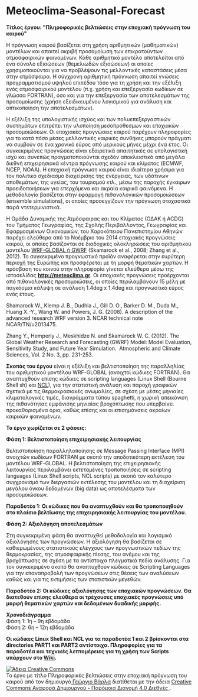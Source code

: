 # Meteoclima-Seasonal-Forecast
**Tίτλος έργου: "Πληροφορικές βελτιώσεις στην εποχιακή πρόγνωση του καιρού"**

Η πρόγνωση καιρού βασίζεται στη χρήση αριθμητικών (μαθηματικών) μοντέλων και απαιτεί ακριβή προσομοίωση των επικρατούντων ατμοσφαιρικών φαινομένων. Κάθε αριθμητικό μοντέλο αποτελείται από ένα σύνολο εξισώσεων (θεμελιωδών εξισώσεων) οι οποίες χρησιμοποιούνται για να προβλέψουν τις μελλοντικές καταστάσεις μέσα στην ατμόσφαιρα. Η σύγχρονη αριθμητική πρόγνωση  απαιτεί γνώσεις προγραμματισμού υψηλού επιπέδου τόσο για τη χρήση και την εξέλιξη ενός ατμοσφαιρικού μοντέλου (π.χ. χρήση και επεξεργασία κωδίκων σε γλώσσα FORTRAN), όσο και για την επεξεργασία των αποτελεσμάτων της προσομοίωσης (χρήση εξειδικευμένου λογισμικού για ανάλυση και οπτικοποίηση την αποτελεσμάτων).

Η εξέλιξη της υπολογιστικής ισχύος και των πολυεπεξεργαστικών συστημάτων επιτρέπει την υλοποίηση μεσοπρόθεσμων και εποχιακών προσομοιώσεων. Οι εποχιακές προγνώσεις καιρού παρέχουν πληροφορίες για το κατά πόσο μέσες μελλοντικές καιρικές συνθήκες μπορούν πράγματι να συμβούν σε ένα χρονικό εύρος από μερικούς μήνες μέχρι ένα έτος. Οι συγκεκριμένες προγνώσεις είναι εξαιρετικά απαιτητικές σε υπολογιστική ισχύ και συνεπώς πραγματοποιούνται σχεδόν αποκλειστικά από μεγάλα διεθνή επιχειρησιακά κέντρα πρόγνωσης καιρού και κλίματος (ECMWF, NCEP, NOAA). Η εποχιακή πρόγνωση καιρού είναι ιδιαίτερα χρήσιμα για τον πολιτικό σχεδιασμό διαχείρισης της ενέργειας, των υδάτινων αποθεμάτων, της υγείας, του τουρισμού κτλ., μέσω της παροχής έγκαιρων προειδοποιήσεων για επερχόμενα και ακραία καιρικά φαινόμενα. Η μεθοδολογία βασίζεται στην εφαρμογή πιθανολογικών προσομοιώσεων (ensemble simulations), οι οποίες προσεγγίζουν την πρόγνωση στοχαστικά παρά ντετερμινιστικά.

Η Ομάδα Δυναμικής της Ατμόσφαιρας και του Κλίματος (ΟΔΑΚ ή ACDG) του Τμήματος Γεωγραφίας, της Σχολής Περιβάλλοντος, Γεωγραφίας και Εφαρμοσμένων Οικονομικών, του Χαροκόπειου Πανεπιστημίου Αθηνών παρέχει ελεύθερα από το Νοέμβριο του 2014 εποχιακές προγνώσεις καιρού, οι οποίες βασίζονται σε διαδοχικές ολοκληρώσεις του αριθμητικού μοντέλου [WRF-GLOBAL ή GWRF](http://www2.mmm.ucar.edu/wrf/users/) (Skamarock et al., 2008; Zhang et al., 2012). Το συγκεκριμένο προγνωστικό προϊόν αναφέρεται στην ευρύτερη περιοχή της Ευρώπης και προσφέρεται με τη μορφή θεματικών χαρτών. Η πρόσβαση του κοινού στην πληροφορία γίνεται ελεύθερα μέσω της ιστοσελίδας **http://meteoclima.gr**. Οι εποχιακές προγνώσεις προέρχονται από πιθανολογικές προσομοιώσεις, οι οποίες περιλαμβάνουν 15 μέλη με παγκόσμια κάλυψη σε ανάλυση 1.4deg x 1.4deg και προγνωστικό εύρος ενός έτους.

Shamarock W., Klemp J. B., Dudhia J., Gill D. O., Barker D. M., Duda M., Huang X.-Y., Wang W. and Powers, J. G. (2008). A description of the advanced research WRF version 3. NCAR technical note NCAR/TN/u2013475.

Zhang Y., Hemperly J., Meskhidze N. and Skamarock W. C. (2012). The Global Weather Research and Forecasting (GWRF) Model: Model Evaluation, Sensitivity Study, and Future Year Simulation.  Atmospheric and Climate Sciences, Vol. 2 No. 3, pp. 231-253.


**Σκοπός του έργου** είναι η εξέλιξη και βελτιστοποίηση της παραλληλίας του αριθμητικού μοντέλου WRF-GLOBAL (ανοιχτοί κώδικες FORTRAN). Θα αναπτυχθούν επίσης κώδικες σε scripting languages (Linux Shell (Bourne Shell sh) και [NCL](http://www.ncl.ucar.edu/)), για την στατιστική ανάλυση και παροχή γραφικών σχετικά με τις θερμοκρασιακές ανωμαλίες, σε σχέση με μέσες μηνιαίες κλιματολογικές τιμές, διαγράμματα τύπου spaghetti, η χωρική απεικόνιση της πιθανότητας εμφάνισης μηνιαίας βροχόπτωσης που υπερβαίνει προκαθορισμένα όρια, καθώς επίσης και οι επισημάνσεις ακραίων καιρικών φαινομένων.

**To έργο χωρίζεται σε 2 φάσεις:**

**Φάση 1: Βελτιστοποίηση επιχειρησιακής λειτουργίας**

Βελτιστοποίηση παραλληλοποίησης σε Message Passing Interface (MPI) ανοιχτών κωδίκων FORTRAN με σκοπό την αποδοτικότερη εκτέλεση του μοντέλου WRF-GLOBAL. Η βελτιστοποίηση της επιχειρησιακής λειτουργίας περιλαμβάνει εκτεταμένες τροποποιήσεις σε scripting languages (Linux Shell scripts, NCL scripts) με σκοπό τον καλύτερο συγχρονισμό των διεργασιών εκτέλεσης του μοντέλου και τη διαχείριση μεγάλου όγκου δεδομένων (big data) ως αποτελέσματα των προσομοιώσεων.

**Παραδοτέο 1: Οι κώδικες που θα αναπτυχθούν και θα τροποποιηθούν στο πλαίσιο βελτίωσης της επιχειρησιακής λειτουργίας του μοντέλου.**

**Φάση 2: Αξιολόγηση αποτελεσμάτων**

Στη συγκεκριμένη φάση θα αναπτυχθεί μεθοδολογία και λογισμικό αξιολόγησης των προγνώσεων. Η αξιολόγηση θα βασίζεται σε καθιερωμένους στατιστικούς ελέγχους των προγνωστικών πεδίων της θερμοκρασίας, της ατμοσφαιρικής πίεσης, του ανέμου και της βροχόπτωσης σε σχέση με τα αντίστοιχα πλεγματικά πεδία ανάλυσης. Για τον συγκεκριμένο σκοπό θα αναπτυχθούν κώδικες σε Scripting Languages για την επαναπροβολή των προγνώσεων στις θέσεις των αναλύσεων καθώς και για τις εκτιμήσεις των στατιστκών μεγεθών.

**Παραδοτέο 2: Οι κώδικες αξιολόγησης των εποχιακών προγνώσεων. Θα διατεθούν επίσης ελεύθερα οι τρέχουσες εποχιακές προγνώσεις υπό μορφή θεματικών χαρτών και δεδομένων δυαδικής μορφής.**

**Χρονοδιάγραμμα**      
Φάση 1:                 1η – 9η εβδομάδα       
Φάση 2:                 6η – 12η εβδομάδα 

**Οι κώδικες Linux Shell και NCL για τα παραδοτέα 1 και 2 βρίσκονται στα directories PART1 και PART2 αντίστοιχα. Πληροφορίες για τα παραδοτέα και τεχνικές λεπτομέρειες για τη χρήση των Scripts υπάρχουν στο [Wiki](https://github.com/ellak-monades-aristeias/Meteoclima-Seasonal-Forecast/wiki).**

<a rel="license" href="http://creativecommons.org/licenses/by-sa/4.0/"><img alt="Άδεια Creative Commons" style="border-width:0" src="https://i.creativecommons.org/l/by-sa/4.0/88x31.png" /></a><br />Το έργο με τίτλο <span xmlns:dct="http://purl.org/dc/terms/" property="dct:title">Πληροφορικές βελτιώσεις στην εποχιακή πρόγνωση του καιρού</span> από τον δημιουργό<a xmlns:cc="http://creativecommons.org/ns#" href="http://meteoclima.hua.gr/" property="cc:attributionName" rel="cc:attributionURL"> Γεώργιο Βάρλα</a> διατίθεται με την άδεια <a rel="license" href="http://creativecommons.org/licenses/by-sa/4.0/">Creative Commons Αναφορά Δημιουργού - Παρόμοια Διανομή 4.0 Διεθνές </a>.
